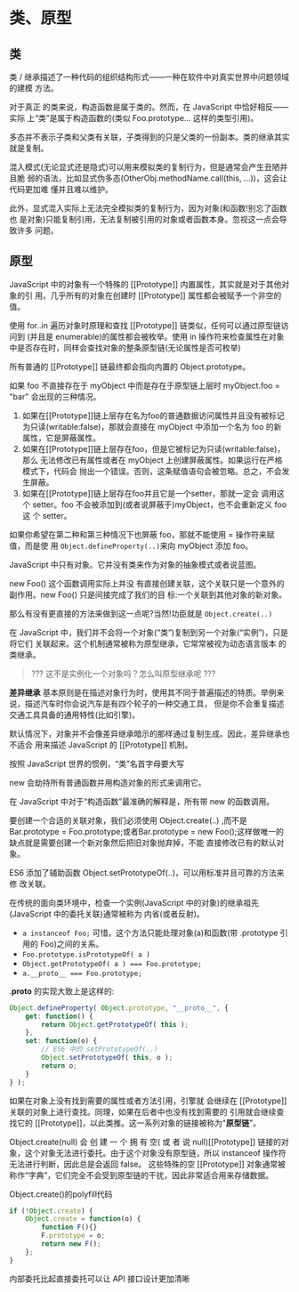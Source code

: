 # 类、原型

## 类

类 / 继承描述了一种代码的组织结构形式——一种在软件中对真实世界中问题领域的建模
方法。

对于真正 的类来说，构造函数是属于类的。然而，在 JavaScript 中恰好相反——实际 上“类”是属于构造函数的(类似 Foo.prototype... 这样的类型引用)。

多态并不表示子类和父类有关联，子类得到的只是父类的一份副本。类的继承其实就是复制。

混入模式(无论显式还是隐式)可以用来模拟类的复制行为，但是通常会产生丑陋并且脆 弱的语法，比如显式伪多态(OtherObj.methodName.call(this, ...))，这会让代码更加难 懂并且难以维护。

此外，显式混入实际上无法完全模拟类的复制行为，因为对象(和函数!别忘了函数也 是对象)只能复制引用，无法复制被引用的对象或者函数本身。忽视这一点会导致许多 问题。

## 原型

JavaScript 中的对象有一个特殊的 [[Prototype]] 内置属性，其实就是对于其他对象的引
用。几乎所有的对象在创建时 [[Prototype]] 属性都会被赋予一个非空的值。

使用 for..in 遍历对象时原理和查找 [[Prototype]] 链类似，任何可以通过原型链访问到 (并且是 enumerable)的属性都会被枚举。使用 in 操作符来检查属性在对象中是否存在时，同样会查找对象的整条原型链(无论属性是否可枚举)

所有普通的 [[Prototype]] 链最终都会指向内置的 Object.prototype。

如果 foo 不直接存在于 myObject 中而是存在于原型链上层时 myObject.foo = "bar" 会出现的三种情况。

1. 如果在[[Prototype]]链上层存在名为foo的普通数据访问属性并且没有被标记为只读(writable:false)，那就会直接在 myObject 中添加一个名为 foo 的新 属性，它是屏蔽属性。
2. 如果在[[Prototype]]链上层存在foo，但是它被标记为只读(writable:false)，那么 无法修改已有属性或者在 myObject 上创建屏蔽属性。如果运行在严格模式下，代码会 抛出一个错误。否则，这条赋值语句会被忽略。总之，不会发生屏蔽。
3. 如果在[[Prototype]]链上层存在foo并且它是一个setter，那就一定会 调用这个 setter。foo 不会被添加到(或者说屏蔽于)myObject，也不会重新定义 foo 这 个 setter。

如果你希望在第二种和第三种情况下也屏蔽 foo，那就不能使用 = 操作符来赋值，而是使 用 `Object.defineProperty(..)`来向 myObject 添加 foo。

JavaScript 中只有对象。它并没有类来作为对象的抽象模式或者说蓝图。

new Foo() 这个函数调用实际上并没 有直接创建关联，这个关联只是一个意外的副作用。new Foo() 只是间接完成了我们的目 标:一个关联到其他对象的新对象。

那么有没有更直接的方法来做到这一点呢?当然!功臣就是 `Object.create(..)`

在 JavaScript 中，我们并不会将一个对象(“类”)复制到另一个对象(“实例”)，只是将它们 关联起来。这个机制通常被称为原型继承，它常常被视为动态语言版本 的类继承。

> ??? 这不是实例化一个对象吗？怎么叫原型继承呢 ???

**差异继承** 基本原则是在描述对象行为时，使用其不同于普遍描述的特质。举例来说，描述汽车时你会说汽车是有四个轮子的一种交通工具， 但是你不会重复描述交通工具具备的通用特性(比如引擎)。

默认情况下，对象并不会像差异继承暗示的那样通过复制生成。因此，差异继承也不适合 用来描述 JavaScript 的 [[Prototype]] 机制。

按照 JavaScript 世界的惯例，“类”名首字母要大写

new 会劫持所有普通函数并用构造对象的形式来调用它。

在 JavaScript 中对于“构造函数”最准确的解释是，所有带 new 的函数调用。

要创建一个合适的关联对象，我们必须使用 Object.create(..) ,而不是Bar.prototype = Foo.prototype;或者Bar.prototype = new Foo();这样做唯一的缺点就是需要创建一个新对象然后把旧对象抛弃掉，不能 直接修改已有的默认对象。

ES6 添加了辅助函数 Object.setPrototypeOf(..)，可以用标准并且可靠的方法来修 改关联。

在传统的面向类环境中，检查一个实例(JavaScript 中的对象)的继承祖先(JavaScript 中的委托关联)通常被称为 内省(或者反射)。

- `a instanceof Foo;` 可惜，这个方法只能处理对象(a)和函数(带 .prototype 引用的 Foo)之间的关系。
- `Foo.prototype.isPrototypeOf( a )`
- `Object.getPrototypeOf( a ) === Foo.prototype;`
- `a.__proto__ === Foo.prototype;`

.__proto__ 的实现大致上是这样的:

```javascript
Object.defineProperty( Object.prototype, "__proto__", {
    get: function() {
        return Object.getPrototypeOf( this );
    },
    set: function(o) {
        // ES6 中的 setPrototypeOf(..)
        Object.setPrototypeOf( this, o );
        return o;
    }
} );
```

如果在对象上没有找到需要的属性或者方法引用，引擎就 会继续在 [[Prototype]] 关联的对象上进行查找。同理，如果在后者中也没有找到需要的 引用就会继续查找它的 [[Prototype]]，以此类推。这一系列对象的链接被称为"**原型链**"。

Object.create(null) 会 创 建 一 个 拥 有 空( 或 者 说 null)[[Prototype]] 链接的对象，这个对象无法进行委托。由于这个对象没有原型链，所以 instanceof 操作符无法进行判断，因此总是会返回 false。 这些特殊的空 [[Prototype]] 对象通常被称作“字典”，它们完全不会受到原型链的干扰，因此非常适合用来存储数据。

Object.create()的polyfill代码

```javascript
if (!Object.create) {
    Object.create = function(o) {
        function F(){}
        F.prototype = o;
        return new F();
    };
}
```

内部委托比起直接委托可以让 API 接口设计更加清晰
